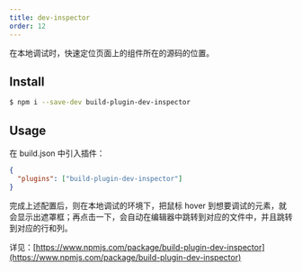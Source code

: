 ```yaml
---
title: dev-inspector
order: 12
---
```


在本地调试时，快速定位页面上的组件所在的源码的位置。

## Install

```bash
$ npm i --save-dev build-plugin-dev-inspector
```

## Usage

在 build.json 中引入插件：

```json
{
  "plugins": ["build-plugin-dev-inspector"]
}
```

完成上述配置后，则在本地调试的环境下，把鼠标 hover 到想要调试的元素，就会显示出遮罩框；再点击一下，会自动在编辑器中跳转到对应的文件中，并且跳转到对应的行和列。

详见：[https://www.npmjs.com/package/build-plugin-dev-inspector](https://www.npmjs.com/package/build-plugin-dev-inspector)
